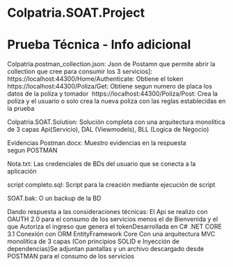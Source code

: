 # Colpatria.SOAT.Project

# Prueba Técnica - Info adicional

Colpatria.postman_collection.json: Json de Postamn que permite abrir la collection que cree para consumir los 3 servicios]:
https://localhost:44300/Home/Authenticate: Obtiene el token
https://localhost:44300/Poliza/Get: Obtiene segun numero de placa los datos de la poliza y tomador 
https://localhost:44300/Poliza/Post: Crea la poliza y el usuario o solo crea la nueva poliza con las reglas establecidas en la prueba

Colpatria.SOAT.Solution: Solución completa con una arquitectura monolitica de 3 capas Api(Servicio), DAL (Viewmodels), BLL (Logica de Negocio)

Evidencias Postman.docx: Muestro evidencias en la respuesta segun POSTMAN

Nota.txt: Las credenciales de BDs del usuario que se conecta a la aplicación

script completo.sql: Script para la creación mediante ejecución de script

SOAT.bak: O un backup de la BD

Dando respuesta a las consideraciones técnicas:
El Api se realizo con OAUTH 2.0 para el consumo de los servicios menos el de Bienvenida y el que Autoriza el ingreso que genera el tokenDesarrollada en C# .NET CORE 3.1 Conexión con ORM EntityFramework Core Con una arquitectura MVC monolítica de 3 capas (Con principios SOLID e Inyección de dependencias)Se adjuntan pantallas y un archivo descargado desde POSTMAN para el consumo de los servicios 